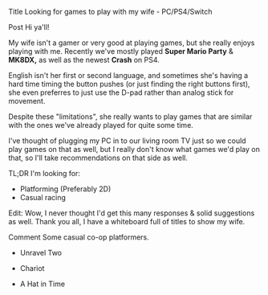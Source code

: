 Title
Looking for games to play with my wife - PC/PS4/Switch

Post
Hi ya'll!


My wife isn't a gamer or very good at playing games, but she really enjoys playing with me.
Recently we've mostly played **Super Mario Party** & **MK8DX,** as well as the newest **Crash** on PS4.

English isn't her first or second language, and sometimes she's having a hard time timing the button pushes (or just finding the right buttons first), she even preferres to just use the D-pad rather than analog stick for movement.

Despite these "limitations", she really wants to play games that are similar with the ones we've already played for quite some time.

I've thought of plugging my PC in to our living room TV just so we could play games on that as well, but I really don't know what games we'd play on that, so I'll take recommendations on that side as well.


TL;DR 
I'm looking for:
* Platforming (Preferably 2D)
* Casual racing

Edit: Wow, I never thought I'd get this many responses & solid suggestions as well. 
Thank you all, I have a whiteboard full of titles to show my wife.

Comment
Some casual co-op platformers.

- Unravel Two

- Chariot

- A Hat in Time

